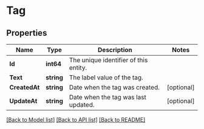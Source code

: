 # Tag

## Properties

Name | Type | Description | Notes
------------ | ------------- | ------------- | -------------
**Id** | **int64** | The unique identifier of this entity. | 
**Text** | **string** | The label value of the tag. | 
**CreatedAt** | **string** | Date when the tag was created. | [optional] 
**UpdateAt** | **string** | Date when the tag was last updated. | [optional] 

[[Back to Model list]](../README.md#documentation-for-models) [[Back to API list]](../README.md#documentation-for-api-endpoints) [[Back to README]](../README.md)


